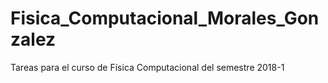 # Fisica_Computacional_Morales_Gonzalez
Tareas para el curso de Física Computacional del semestre 2018-1
